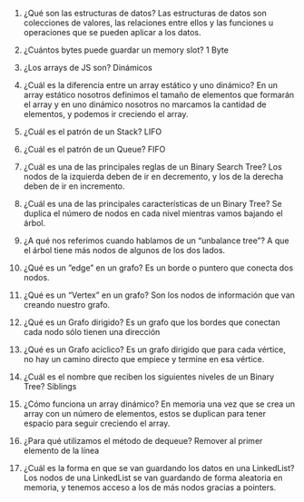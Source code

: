 1. ¿Qué son las estructuras de datos?
Las estructuras de datos son colecciones de valores, las relaciones entre ellos y las funciones u operaciones que se pueden aplicar a los datos.

2. ¿Cuántos bytes puede guardar un memory slot?
1 Byte

3. ¿Los arrays de JS son?
Dinámicos

4. ¿Cuál es la diferencia entre un array estático y uno dinámico?
En un array estático nosotros definimos el tamaño de elementos que formarán el array y en uno dinámico nosotros no marcamos la cantidad de elementos, y podemos ir creciendo el array.

5. ¿Cuál es el patrón de un Stack?
LIFO

6. ¿Cuál es el patrón de un Queue?
FIFO

7. ¿Cuál es una de las principales reglas de un Binary Search Tree?
Los nodos de la izquierda deben de ir en decremento, y los de la derecha deben de ir en incremento.

8. ¿Cuál es una de las principales características de un Binary Tree?
Se duplica el número de nodos en cada nivel mientras vamos bajando el árbol.

9. ¿A qué nos referimos cuando hablamos de un “unbalance tree”?
A que el árbol tiene más nodos de algunos de los dos lados.

10. ¿Qué es un ”edge” en un grafo?
Es un borde o puntero que conecta dos nodos.

11. ¿Qué es un “Vertex” en un grafo?
Son los nodos de información que van creando nuestro grafo.

12. ¿Qué es un Grafo dirigido?
Es un grafo que los bordes que conectan cada nodo sólo tienen una dirección

13. ¿Qué es un Grafo acíclico?
Es un grafo dirigido que para cada vértice, no hay un camino directo que empiece y termine en esa vértice.

14. ¿Cuál es el nombre que reciben los siguientes niveles de un Binary Tree?
Siblings

15. ¿Cómo funciona un array dinámico?
En memoria una vez que se crea un array con un número de elementos, estos se duplican para tener espacio para seguir creciendo el array.

16. ¿Para qué utilizamos el método de dequeue?
Remover al primer elemento de la línea

17. ¿Cuál es la forma en que se van guardando los datos en una LinkedList?
Los nodos de una LinkedList se van guardando de forma aleatoria en memoria, y tenemos acceso a los de más nodos gracias a pointers.